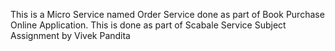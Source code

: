 This is a Micro Service named Order Service done as part of Book Purchase Online Application.
This is done as part of Scabale Service Subject Assignment by Vivek Pandita
